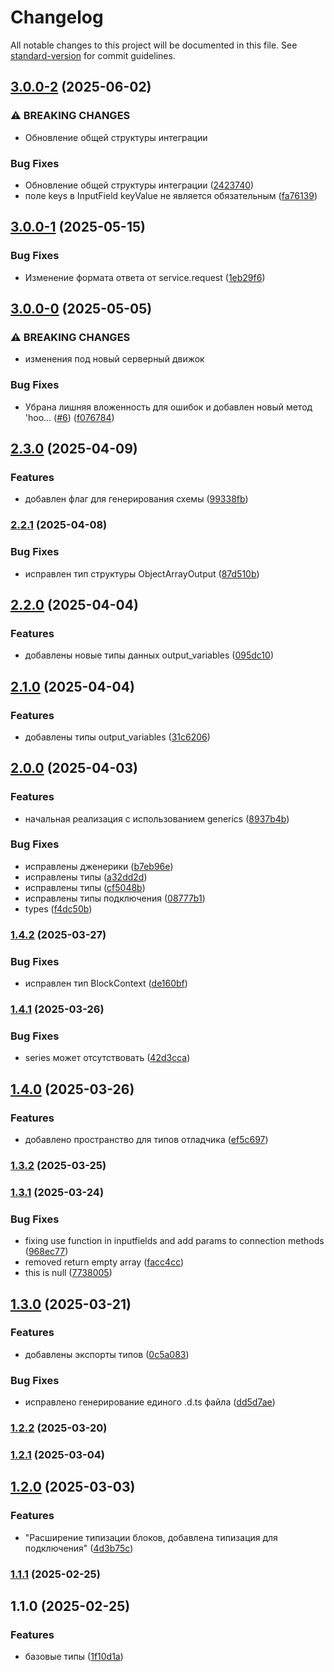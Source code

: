 # Changelog

All notable changes to this project will be documented in this file. See [standard-version](https://github.com/conventional-changelog/standard-version) for commit guidelines.

## [3.0.0-2](https://github.com/Infomaximum/integration-sdk/compare/v3.0.0-1...v3.0.0-2) (2025-06-02)


### ⚠ BREAKING CHANGES

* Обновление общей структуры интеграции

### Bug Fixes

* Обновление общей структуры интеграции ([2423740](https://github.com/Infomaximum/integration-sdk/commit/2423740cc379e5ad168cdb3e7dc0dd5a3ff03151))
* поле keys в InputField keyValue не является обязательным ([fa76139](https://github.com/Infomaximum/integration-sdk/commit/fa76139311503313b88c98a94007b9af4da0fde3))

## [3.0.0-1](https://github.com/Infomaximum/integration-sdk/compare/v3.0.0-0...v3.0.0-1) (2025-05-15)


### Bug Fixes

* Изменение формата ответа от service.request ([1eb29f6](https://github.com/Infomaximum/integration-sdk/commit/1eb29f65d1cc7bd6a7cb70e1318d180bd352df15))

## [3.0.0-0](https://github.com/Infomaximum/integration-sdk/compare/v2.3.0...v3.0.0-0) (2025-05-05)


### ⚠ BREAKING CHANGES

* изменения под новый серверный движок

### Bug Fixes

* Убрана лишняя вложенность для ошибок и добавлен новый метод 'hoo… ([#6](https://github.com/Infomaximum/integration-sdk/issues/6)) ([f076784](https://github.com/Infomaximum/integration-sdk/commit/f076784a68166c456a9f08fd14e9abbe0bfe2959))

## [2.3.0](https://github.com/Infomaximum/integration-sdk/compare/v2.2.1...v2.3.0) (2025-04-09)


### Features

* добавлен флаг для генерирования схемы ([99338fb](https://github.com/Infomaximum/integration-sdk/commit/99338fb1ecfb34d526278d1c1923f2762f1ccfb3))

### [2.2.1](https://github.com/Infomaximum/integration-sdk/compare/v2.2.0...v2.2.1) (2025-04-08)


### Bug Fixes

* исправлен тип структуры ObjectArrayOutput ([87d510b](https://github.com/Infomaximum/integration-sdk/commit/87d510bbce2a8f4aeb54ceed96ad9df195d997b0))

## [2.2.0](https://github.com/Infomaximum/integration-sdk/compare/v2.1.0...v2.2.0) (2025-04-04)


### Features

* добавлены новые типы данных output_variables ([095dc10](https://github.com/Infomaximum/integration-sdk/commit/095dc10a971a6684aa241611fba17f640522886d))

## [2.1.0](https://github.com/Infomaximum/integration-sdk/compare/v2.0.0...v2.1.0) (2025-04-04)


### Features

* добавлены типы output_variables ([31c6206](https://github.com/Infomaximum/integration-sdk/commit/31c6206644df400b9d8a40cbed4cd312c46fabd3))

## [2.0.0](https://github.com/Infomaximum/integration-sdk/compare/v1.4.2...v2.0.0) (2025-04-03)


### Features

* начальная реализация с использованием generics ([8937b4b](https://github.com/Infomaximum/integration-sdk/commit/8937b4b01b1afb875683debff67aeabcf8fa6e06))


### Bug Fixes

* исправлены дженерики ([b7eb96e](https://github.com/Infomaximum/integration-sdk/commit/b7eb96e3d175b3943ca5660ec887bf421e766045))
* исправлены типы ([a32dd2d](https://github.com/Infomaximum/integration-sdk/commit/a32dd2d3cda4e133481751b6b06e955d9e88fc56))
* исправлены типы ([cf5048b](https://github.com/Infomaximum/integration-sdk/commit/cf5048b7c105d8b94315ff7544fe79765c8cd896))
* исправлены типы подключения ([08777b1](https://github.com/Infomaximum/integration-sdk/commit/08777b1f03412d63ad1a57352163423f38fa1dc4))
* types ([f4dc50b](https://github.com/Infomaximum/integration-sdk/commit/f4dc50b8b6ac9cfe91ed024ac2b5e55a77061bdc))

### [1.4.2](https://github.com/Infomaximum/integration-sdk/compare/v1.4.1...v1.4.2) (2025-03-27)


### Bug Fixes

* исправлен тип BlockContext ([de160bf](https://github.com/Infomaximum/integration-sdk/commit/de160bf40172315906f98fd3f87a57aa64c4040c))

### [1.4.1](https://github.com/Infomaximum/integration-sdk/compare/v1.4.0...v1.4.1) (2025-03-26)


### Bug Fixes

* series может отсутствовать ([42d3cca](https://github.com/Infomaximum/integration-sdk/commit/42d3ccaae2aec0418fd390d966629e7c441d9a3c))

## [1.4.0](https://github.com/Infomaximum/integration-sdk/compare/v1.3.2...v1.4.0) (2025-03-26)


### Features

* добавлено пространство для типов отладчика ([ef5c697](https://github.com/Infomaximum/integration-sdk/commit/ef5c69715e21e3a9fd485162798feccf921a3ffd))

### [1.3.2](https://github.com/Infomaximum/integration-sdk/compare/v1.3.1...v1.3.2) (2025-03-25)

### [1.3.1](https://github.com/Infomaximum/integration-sdk/compare/v1.3.0...v1.3.1) (2025-03-24)


### Bug Fixes

* fixing use function in inputfields and add params to connection methods ([968ec77](https://github.com/Infomaximum/integration-sdk/commit/968ec77579bbe62d13f528cf8d383d9813509b19))
* removed return empty array ([facc4cc](https://github.com/Infomaximum/integration-sdk/commit/facc4cc9a41b870f10de2f440001e9e669956ead))
* this is null ([7738005](https://github.com/Infomaximum/integration-sdk/commit/7738005d31c0ca1c112492d0440ae879c3d255e9))

## [1.3.0](https://github.com/Infomaximum/integration-sdk/compare/v1.2.2...v1.3.0) (2025-03-21)


### Features

* добавлены экспорты типов ([0c5a083](https://github.com/Infomaximum/integration-sdk/commit/0c5a08300d7f52638f460cc1d1003d93a7d08ddc))


### Bug Fixes

* исправлено генерирование единого .d.ts файла ([dd5d7ae](https://github.com/Infomaximum/integration-sdk/commit/dd5d7ae673058a44f8de133bf83a1535864cde57))

### [1.2.2](https://github.com/Infomaximum/integration-sdk/compare/v1.2.1...v1.2.2) (2025-03-20)

### [1.2.1](https://github.com/Infomaximum/integration-sdk/compare/v1.2.0...v1.2.1) (2025-03-04)

## [1.2.0](https://github.com/Infomaximum/integration-sdk/compare/v1.1.1...v1.2.0) (2025-03-03)


### Features

* "Расширение типизации блоков, добавлена типизация для подключения" ([4d3b75c](https://github.com/Infomaximum/integration-sdk/commit/4d3b75c9c14c6f129ef7262a52119f01d7b50917))

### [1.1.1](https://github.com/Infomaximum/integration-sdk/compare/v1.1.0...v1.1.1) (2025-02-25)

## 1.1.0 (2025-02-25)


### Features

* базовые типы ([1f10d1a](https://github.com/Infomaximum/integration-sdk/commit/1f10d1ac346119d0733c86f1be3b3177f190c548))
